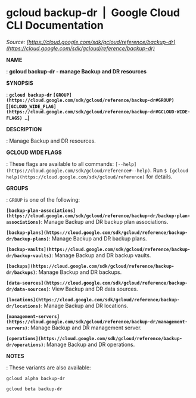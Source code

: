 # gcloud backup-dr  |  Google Cloud CLI Documentation

*Source: [https://cloud.google.com/sdk/gcloud/reference/backup-dr](https://cloud.google.com/sdk/gcloud/reference/backup-dr)*

**NAME**

: **gcloud backup-dr - manage Backup and DR resources**

**SYNOPSIS**

: **`gcloud backup-dr` `[GROUP](https://cloud.google.com/sdk/gcloud/reference/backup-dr#GROUP)` [`[GCLOUD_WIDE_FLAG](https://cloud.google.com/sdk/gcloud/reference/backup-dr#GCLOUD-WIDE-FLAGS) …`]**

**DESCRIPTION**

: Manage Backup and DR resources.

**GCLOUD WIDE FLAGS**

: These flags are available to all commands: `[--help](https://cloud.google.com/sdk/gcloud/reference#--help)`.
Run `$ [gcloud help](https://cloud.google.com/sdk/gcloud/reference)` for details.

**GROUPS**

: ``GROUP`` is one of the following:

**`[backup-plan-associations](https://cloud.google.com/sdk/gcloud/reference/backup-dr/backup-plan-associations)`**:
Manage Backup and DR backup plan associations.

**`[backup-plans](https://cloud.google.com/sdk/gcloud/reference/backup-dr/backup-plans)`**:
Manage Backup and DR backup plans.

**`[backup-vaults](https://cloud.google.com/sdk/gcloud/reference/backup-dr/backup-vaults)`**:
Manage Backup and DR backup vaults.

**`[backups](https://cloud.google.com/sdk/gcloud/reference/backup-dr/backups)`**:
Manage Backup and DR backups.

**`[data-sources](https://cloud.google.com/sdk/gcloud/reference/backup-dr/data-sources)`**:
View Backup and DR data sources.

**`[locations](https://cloud.google.com/sdk/gcloud/reference/backup-dr/locations)`**:
Manage Backup and DR locations.

**`[management-servers](https://cloud.google.com/sdk/gcloud/reference/backup-dr/management-servers)`**:
Manage Backup and DR management server.

**`[operations](https://cloud.google.com/sdk/gcloud/reference/backup-dr/operations)`**:
Manage Backup and DR operations.

**NOTES**

: These variants are also available:

```
gcloud alpha backup-dr
```

```
gcloud beta backup-dr
```